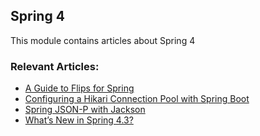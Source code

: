 ## Spring 4

This module contains articles about Spring 4

### Relevant Articles:
- [A Guide to Flips for Spring](https://www.surya.com/flips-spring)
- [Configuring a Hikari Connection Pool with Spring Boot](https://www.surya.com/spring-boot-hikari)
- [Spring JSON-P with Jackson](https://www.surya.com/spring-jackson-jsonp)
- [What’s New in Spring 4.3?](https://www.surya.com/whats-new-in-spring-4-3)
